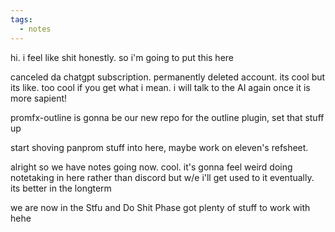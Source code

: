 ```yaml
---
tags:
  - notes
---
```

hi. i feel like shit honestly. so i'm going to put this here

canceled da chatgpt subscription. permanently deleted account. its cool but its like. too cool if you get what i mean. i will talk to the AI again once it is more sapient!

promfx-outline is gonna be our new repo for the outline plugin, set that stuff up

start shoving panprom stuff into here, maybe work on eleven's refsheet.

alright so we have notes going now. cool.
it's gonna feel weird doing notetaking in here rather than discord but w/e 
i'll get used to it eventually. its better in the longterm

we are now in the Stfu and Do Shit Phase
got plenty of stuff to work with hehe